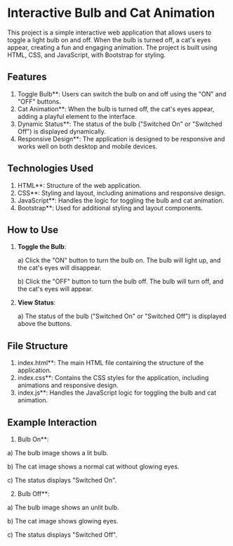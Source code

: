 # Interactive Bulb and Cat Animation

This project is a simple interactive web application that allows users to toggle a light bulb on and off. When the bulb is turned off, a cat's eyes appear, creating a fun and engaging animation. The project is built using HTML, CSS, and JavaScript, with Bootstrap for styling.

## Features

1) Toggle Bulb**: Users can switch the bulb on and off using the "ON" and "OFF" buttons.
2) Cat Animation**: When the bulb is turned off, the cat's eyes appear, adding a playful element to the interface.
3) Dynamic Status**: The status of the bulb ("Switched On" or "Switched Off") is displayed dynamically.
4) Responsive Design**: The application is designed to be responsive and works well on both desktop and mobile devices.

## Technologies Used

1) HTML**: Structure of the web application.
2) CSS**: Styling and layout, including animations and responsive design.
3) JavaScript**: Handles the logic for toggling the bulb and cat animation.
4) Bootstrap**: Used for additional styling and layout components.

## How to Use

1. **Toggle the Bulb**:
   
   a) Click the "ON" button to turn the bulb on. The bulb will light up, and the cat's eyes will disappear.
   
   b) Click the "OFF" button to turn the bulb off. The bulb will turn off, and the cat's eyes will appear.

2. **View Status**:
   
   a) The status of the bulb ("Switched On" or "Switched Off") is displayed above the buttons.

## File Structure

1) index.html**: The main HTML file containing the structure of the application.
2) index.css**: Contains the CSS styles for the application, including animations and responsive design.
3) index.js**: Handles the JavaScript logic for toggling the bulb and cat animation.



## Example Interaction

1) Bulb On**:
   
a) The bulb image shows a lit bulb.

b) The cat image shows a normal cat without glowing eyes.

c) The status displays "Switched On".

2) Bulb Off**:
   
a) The bulb image shows an unlit bulb.

b) The cat image shows glowing eyes.

c) The status displays "Switched Off".

